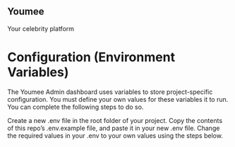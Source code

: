 <!-- @format -->

## Youmee

Your celebrity platform

# Configuration (Environment Variables)

The Youmee Admin dashboard uses variables to store project-specific configuration. You must define your own values for these variables it to run. You can complete the following steps to do so.

Create a new .env file in the root folder of your project.
Copy the contents of this repo’s .env.example file, and paste it in your new .env file.
Change the required values in your .env to your own values using the steps below.
